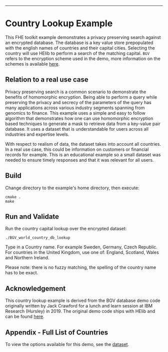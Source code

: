 ----
# Country Lookup Example
This FHE toolkit example demonstrates a privacy preserving search against an encrypted database. The database is a key value store prepopulated with the english names of countries and their capital cities. Selecting the country will use HElib to perform a search of the matching capital. `BGV` refers to the encryption scheme used in the demo, more information on the schemes is available [here](https://en.wikipedia.org/wiki/Homomorphic_encryption).

## Relation to a real use case
Privacy preserving search is a common scenario to demonstrate the benefits of homomorphic encryption. Being able to perform a query while preserving the privacy and secrecy of the parameters of the query has many applications across various industry segments spanning from genomics to finance. This example uses a simple and easy to follow algorithm that demonstrates how one can use homomorphic encryption based techniques to generate a mask to retrieve data from a key-value pair database. It uses a dataset that is understandable for users across all industries and expertise levels. 

With respect to realism of data, the dataset takes into account all countries. In a real use case, this could be information on customers or financial records for example. This is an educational example so a small dataset was needed to ensure timely responses and that it was relevant for all users.

## Build
Change directory to the example's home directory, then execute:

    cmake .
    make

## Run and Validate
Run the country capital lookup over the encrypted dataset:

    ./BGV_world_country_db_lookup

Type in a Country name. For example Sweden, Germany, Czech Republic. For countries in the United Kingdom, use one of: England, Scotland, Wales and Northern Ireland.

Please note: there is no fuzzy matching, the spelling of the country name has to be exact.

## Acknowledgement
This country lookup example is derived from the BGV database demo code originally written by Jack Crawford for a lunch and learn session at IBM Research (Hursley) in 2019. The original demo code ships with HElib and can be found [here](https://github.com/homenc/HElib/tree/master/examples/BGV_database_lookup).

## Appendix - Full List of Countries
To view the options available for this demo, see the [dataset](../data/countries/countries.csv).
